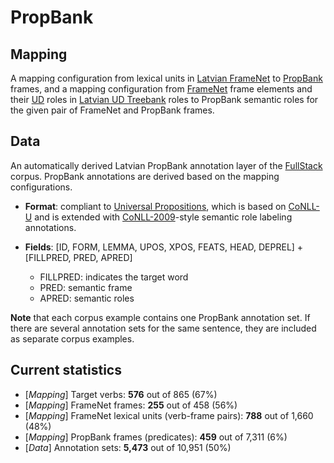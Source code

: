# PropBank

## Mapping

A mapping configuration from lexical units in [Latvian FrameNet](https://github.com/LUMII-AILab/FullStack/tree/master/FrameNet) to [PropBank](https://propbank.github.io/) frames, and a mapping configuration from [FrameNet](https://framenet.icsi.berkeley.edu/fndrupal/) frame elements and their [UD](http://universaldependencies.org/) roles in [Latvian UD Treebank](https://github.com/LUMII-AILab/FullStack/tree/master/UD) roles to PropBank semantic roles for the given pair of FrameNet and PropBank frames.

## Data

An automatically derived Latvian PropBank annotation layer of the [FullStack](https://github.com/LUMII-AILab/FullStack) corpus. PropBank annotations are derived based on the mapping configurations.

* __Format__: compliant to [Universal Propositions](https://github.com/System-T/UniversalPropositions), which is based on [CoNLL-U](http://universaldependencies.org/format.html) and is extended with [CoNLL-2009](http://ufal.mff.cuni.cz/conll2009-st/task-description.html)-style semantic role labeling annotations.

* __Fields__: [ID, FORM, LEMMA, UPOS, XPOS, FEATS, HEAD, DEPREL] + [FILLPRED, PRED, APRED]
  - FILLPRED: indicates the target word
  - PRED: semantic frame
  - APRED: semantic roles

__Note__ that each corpus example contains one PropBank annotation set. If there are several annotation sets for the same sentence, they are included as separate corpus examples.

## Current statistics

* [_Mapping_] Target verbs: __576__ out of 865 (67%)
* [_Mapping_] FrameNet frames: __255__ out of 458 (56%)
* [_Mapping_] FrameNet lexical units (verb-frame pairs): __788__ out of 1,660 (48%)
* [_Mapping_] PropBank frames (predicates): __459__ out of 7,311 (6%)
* [_Data_] Annotation sets: __5,473__ out of 10,951 (50%)
